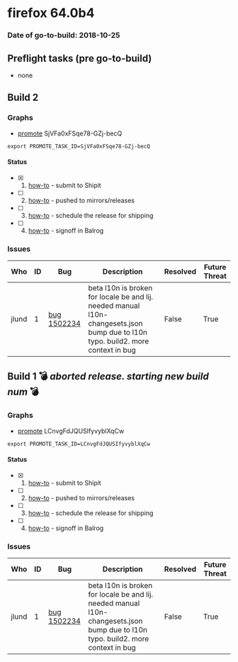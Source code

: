 # firefox 64.0b4

### Date of go-to-build: 2018-10-25

## Preflight tasks (pre go-to-build)
- none

## Build 2  

### Graphs
* [promote](https://tools.taskcluster.net/push-inspector/#/SjVFa0xFSqe78-GZj-becQ) SjVFa0xFSqe78-GZj-becQ
```
export PROMOTE_TASK_ID=SjVFa0xFSqe78-GZj-becQ
```


#### Status
- [x] 1.  [how-to](https://wiki.mozilla.org/Release:Release_Automation_on_Mercurial:Starting_a_Release#Submit_to_Ship_It)  - submit to Shipit
- [ ] 2.  [how-to](https://github.com/mozilla-releng/releasewarrior-2.0/blob/master/docs/release-promotion/desktop/howto.md#push-artifacts-to-releases-directory)  - pushed to mirrors/releases
- [ ] 3.  [how-to](https://github.com/mozilla-releng/releasewarrior-2.0/blob/master/docs/release-promotion/desktop/howto.md#ship-the-release)  - schedule the release for shipping
- [ ] 4.  [how-to](https://github.com/mozilla-releng/releasewarrior-2.0/blob/master/docs/release-promotion/desktop/howto.md#obtain-sign-offs-for-changes)  - signoff in Balrog

### Issues
| Who                 | ID               | Bug                                                                 | Description                | Resolved                | Future Threat                |
| ------------------- | ---------------- | ------------------------------------------------------------------- | -------------------------- | ----------------------- | ---------------------------- |
| jlund  | 1 | [bug 1502234](https://bugzil.la/1502234)        | beta l10n is broken for locale be and lij. needed manual l10n-changesets.json bump due to l10n typo. build2. more context in bug | False | True |

## Build 1  :bomb: _aborted release. starting new build num_ :bomb: 

### Graphs
* [promote](https://tools.taskcluster.net/push-inspector/#/LCnvgFdJQUSIfyvyblXqCw) LCnvgFdJQUSIfyvyblXqCw
```
export PROMOTE_TASK_ID=LCnvgFdJQUSIfyvyblXqCw
```


#### Status
- [x] 1.  [how-to](https://wiki.mozilla.org/Release:Release_Automation_on_Mercurial:Starting_a_Release#Submit_to_Ship_It)  - submit to Shipit
- [ ] 2.  [how-to](https://github.com/mozilla-releng/releasewarrior-2.0/blob/master/docs/release-promotion/desktop/howto.md#push-artifacts-to-releases-directory)  - pushed to mirrors/releases
- [ ] 3.  [how-to](https://github.com/mozilla-releng/releasewarrior-2.0/blob/master/docs/release-promotion/desktop/howto.md#ship-the-release)  - schedule the release for shipping
- [ ] 4.  [how-to](https://github.com/mozilla-releng/releasewarrior-2.0/blob/master/docs/release-promotion/desktop/howto.md#obtain-sign-offs-for-changes)  - signoff in Balrog

### Issues
| Who                 | ID               | Bug                                                                 | Description                | Resolved                | Future Threat                |
| ------------------- | ---------------- | ------------------------------------------------------------------- | -------------------------- | ----------------------- | ---------------------------- |
| jlund  | 1 | [bug 1502234](https://bugzil.la/1502234)        | beta l10n is broken for locale be and lij. needed manual l10n-changesets.json bump due to l10n typo. build2. more context in bug | False | True |

